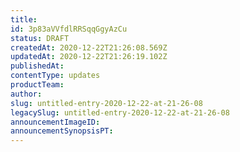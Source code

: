 ```yaml
---
title: 
id: 3p83aVVfdlRRSqqGgyAzCu
status: DRAFT
createdAt: 2020-12-22T21:26:08.569Z
updatedAt: 2020-12-22T21:26:19.102Z
publishedAt: 
contentType: updates
productTeam: 
author: 
slug: untitled-entry-2020-12-22-at-21-26-08
legacySlug: untitled-entry-2020-12-22-at-21-26-08
announcementImageID: 
announcementSynopsisPT: 
---
```



